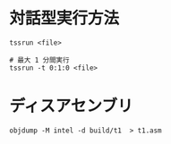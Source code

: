 # 対話型実行方法

```
tssrun <file>

# 最大 1 分間実行
tssrun -t 0:1:0 <file>
```

# ディスアセンブリ

```
objdump -M intel -d build/t1  > t1.asm
```
